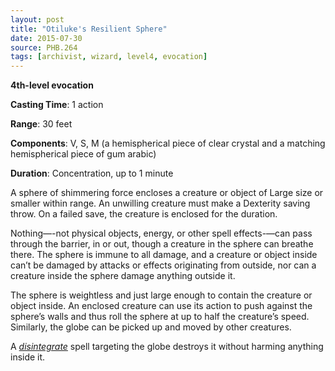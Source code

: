 ```yaml
---
layout: post
title: "Otiluke's Resilient Sphere"
date: 2015-07-30
source: PHB.264
tags: [archivist, wizard, level4, evocation]
---
```


**4th-level evocation**

**Casting Time**: 1 action

**Range**: 30 feet

**Components**: V, S, M (a hemispherical piece of clear crystal and a matching hemispherical piece of gum arabic)

**Duration**: Concentration, up to 1 minute

A sphere of shimmering force encloses a creature or object of Large size or smaller within range. An unwilling creature must make a Dexterity saving throw. On a failed save, the creature is enclosed for the duration.

Nothing—-not physical objects, energy, or other spell effects-—can pass through the barrier, in or out, though a creature in the sphere can breathe there. The sphere is immune to all damage, and a creature or object inside can’t be damaged by attacks or effects originating from outside, nor can a creature inside the sphere damage anything outside it.

The sphere is weightless and just large enough to contain the creature or object inside. An enclosed creature can use its action to push against the sphere’s walls and thus roll the sphere at up to half the creature’s speed. Similarly, the globe can be picked up and moved by other creatures.

A *[disintegrate](../disintegrate/ "disintegrate (lvl 6)")* spell targeting the globe destroys it without harming anything inside it.
